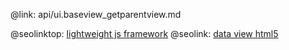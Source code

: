 @link: api/ui.baseview_getparentview.md

@seolinktop: [lightweight js framework](https://webix.com)
@seolink: [data view html5](https://webix.com/widget/dataview/)